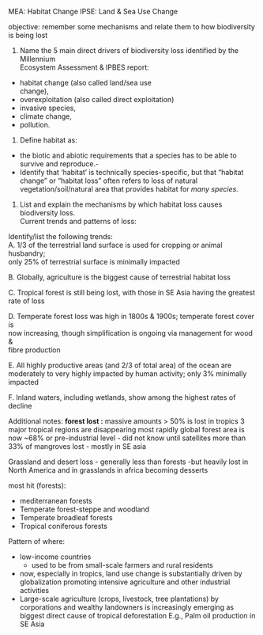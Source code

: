 MEA: Habitat Change
IPSE: Land & Sea Use Change


objective: remember some mechanisms and relate them to how biodiversity is being lost

1) Name the 5 main direct drivers of biodiversity loss identified by the Millennium  
Ecosystem Assessment & IPBES report: 
- habitat change (also called land/sea use  
change), 
- overexploitation (also called direct exploitation) 
- invasive species,  
- climate change,
- pollution.  

1) Define habitat as:
- the biotic and abiotic requirements that a species has to be able  to survive and reproduce.-
- Identify that ‘habitat’ is technically species-specific, but  that “habitat change” or “habitat loss” often refers to loss of natural  vegetation/soil/natural area that provides habitat for *many species.*  



1) List and explain the mechanisms by which habitat loss causes biodiversity loss.  
Current trends and patterns of loss:  

Identify/list the following trends:  
A. 1/3 of the terrestrial land surface is used for cropping or animal husbandry;  
only 25% of terrestrial surface is minimally impacted  

B. Globally, agriculture is the biggest cause of terrestrial habitat loss  

C. Tropical forest is still being lost, with those in SE Asia having the greatest  
rate of loss  

D. Temperate forest loss was high in 1800s & 1900s; temperate forest cover is  
now increasing, though simplification is ongoing via management for wood &  
fibre production  

E. All highly productive areas (and 2/3 of total area) of the ocean are  
moderately to very highly impacted by human activity; only 3% minimally  
impacted  

F. Inland waters, including wetlands, show among the highest rates of decline




Additional notes:
**forest lost :** massive amounts > 50% is lost in tropics
3 major tropical regions are disappearing most rapidly
global forest area is now ~68% or pre-industrial level
	- did not know until satellites
more than 33% of mangroves lost - mostly in SE asia

Grassland and desert loss
	- generally less than forests -but heavily lost in North America and in grasslands in africa becoming desserts

most hit (forests):
- mediterranean forests
- Temperate forest-steppe and woodland  
- Temperate broadleaf forests  
- Tropical coniferous forests

Pattern of where:
- low-income countries
	- used to be from small-scale farmers and rural residents
- now, especially in tropics, land use change is substantially driven by  globalization promoting  intensive agriculture and  other industrial activities
- Large-scale agriculture (crops, livestock, tree  plantations) by corporations and wealthy  landowners is increasingly emerging as biggest  direct cause of tropical deforestation  E.g., Palm oil production in SE Asia